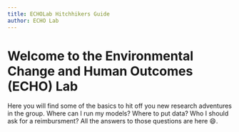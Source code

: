 ```yaml
---
title: ECHOLab Hitchhikers Guide 
author: ECHO Lab
---
```

# Welcome to the Environmental Change and Human Outcomes (ECHO) Lab

Here you will find some of the basics to hit off you new research adventures in
the group. Where can I run my models? Where to put data? Who I should ask for a
reimbursment? All the answers to those questions are here 😄. 
